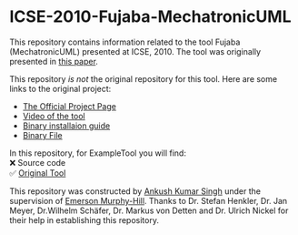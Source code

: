 # ICSE-2010-Fujaba-MechatronicUML
This repository contains information related to the tool Fujaba (MechatronicUML) presented at ICSE, 2010. The tool was originally presented in [this paper](http://dl.acm.org/citation.cfm?id=1810295.1810349&coll=DL&dl=GUIDE&preflayout=tabs).

This repository *is not* the original repository for this tool. Here are some links to the original project:
* [The Official Project Page](http://www.mechatronicuml.org/en/index.html)
* [Video of the tool](https://www.youtube.com/watch?v=xQJdd5HGs-M)
* [Binary installaion guide](https://trac.cs.upb.de/mechatronicuml/wiki/InstallMechatronicUMLToolSuite/Binary)
* [Binary File](http://muml-build.cs.upb.de/job/UpdateSite/lastSuccessfulReleaseBuild/artifact/targetPlatform/)

In this repository, for ExampleTool you will find:</br>
:x: Source code</br>
:white_check_mark: [Original Tool](https://trac.cs.upb.de/mechatronicuml/wiki)</br>

This repository was constructed by [Ankush Kumar Singh](https://github.com/asingh21) under the supervision of [Emerson Murphy-Hill](https://github.com/CaptainEmerson). Thanks to Dr. Stefan Henkler, Dr. Jan Meyer, Dr.Wilhelm Schäfer, Dr. Markus von Detten and Dr. Ulrich Nickel for their help in establishing this repository.
